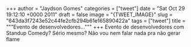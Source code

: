 
+++
author = "Jaydson Gomes"
categories = ["tweet"]
date = "Sat Oct 29 19:12:10 +0000 2011"
draft = false
image = "{TWEET_IMAGE}"
slug = "643da3f7243e52c44fe2cfb294b61e165890422a"
tags = ["tweet"]
title = """Evento de desenvolvedores..."""
+++
Evento de desenvolvedores com Standup Comedy? Sério mesmo? Não vou nem falar nada pra não gerar flame
